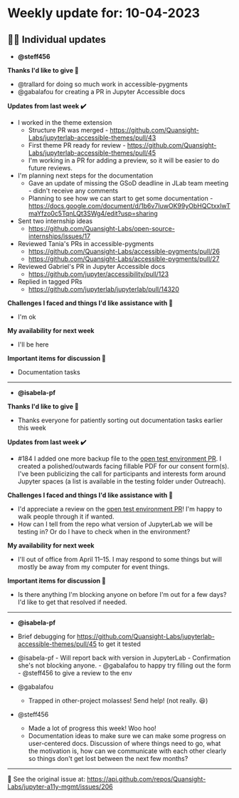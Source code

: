 # Weekly update for: 10-04-2023

## :singer: Individual updates

- **@steff456** 

 **Thanks I'd like to give 🙌**
- @trallard for doing so much work in accessible-pygments
- @gabalafou for creating a PR in Jupyter Accessible docs

**Updates from last week :heavy_check_mark:**
- I worked in the theme extension
    - Structure PR was merged - https://github.com/Quansight-Labs/jupyterlab-accessible-themes/pull/43
    - First theme PR ready for review - https://github.com/Quansight-Labs/jupyterlab-accessible-themes/pull/45 
    - I'm working in a PR for adding a preview, so it will be easier to do future reviews.
- I'm planning next steps for the documentation
    - Gave an update of missing the GSoD deadline in JLab team meeting - didn't receive any comments 
    - Planning to see how we can start to get some documentation - https://docs.google.com/document/d/1b6v7IuwOK99yObHQCtxxlwTmaYfzo0c5TqnLQt3SWg4/edit?usp=sharing
- Sent two internship ideas 
    - https://github.com/Quansight-Labs/open-source-internships/issues/17
- Reviewed Tania's PRs in accessible-pygments 
    - https://github.com/Quansight-Labs/accessible-pygments/pull/26 
    - https://github.com/Quansight-Labs/accessible-pygments/pull/27
- Reviewed Gabriel's PR in Jupyter Accessible docs 
    - https://github.com/jupyter/accessibility/pull/123
- Replied in tagged PRs
    - https://github.com/jupyterlab/jupyterlab/pull/14320 

**Challenges I faced and things I'd like assistance with 🙏**
- I'm ok

**My availability for next week**
- I'll be here

**Important items for discussion 💬**
- Documentation tasks 
---

- **@isabela-pf** 

 **Thanks I'd like to give 🙌** 
- Thanks everyone for patiently sorting out documentation tasks earlier this week

**Updates from last week :heavy_check_mark:**

- #184 I added one more backup file to the [open test environment PR](https://github.com/Quansight-Labs/JupyterLab-user-testing/pull/8). I created a polished/outwards facing fillable PDF for our consent form(s). I've been publicizing the call for participants and interests form around Jupyter spaces (a list is available in the testing folder under Outreach).

**Challenges I faced and things I'd like assistance with 🙏**
- I'd appreciate a review on the [open test environment PR](https://github.com/Quansight-Labs/JupyterLab-user-testing/pull/8)! I'm happy to walk people through it if wanted.
- How can I tell from the repo what version of JupyterLab we will be testing in? Or do I have to check when in the environment?

**My availability for next week**
- I'll out of office from April 11–15. I may respond to some things but will mostly be away from my computer for event things.

**Important items for discussion 💬**
- Is there anything I'm blocking anyone on before I'm out for a few days? I'd like to get that resolved if needed. 
---

- **@isabela-pf** 

 - Brief debugging for https://github.com/Quansight-Labs/jupyterlab-accessible-themes/pull/45 to get it tested 
- @isabela-pf 
      - Will report back with version in JupyterLab
      - Confirmation she's not blocking anyone.
      - @gabalafou to happy try filling out the form
      - @steff456 to give a review to the env
- @gabalafou 
     - Trapped in other-project molasses! Send help! (not really. 😆)
- @steff456 
     - Made a lot of progress this week! Woo hoo!
     - Documentation ideas to make sure we can make some progress on user-centered docs. Discussion of where things need to go, what the motivation is, how can we communicate with each other clearly so things don't get lost between the next few months?  
---


:link: See the original issue at: <https://api.github.com/repos/Quansight-Labs/jupyter-a11y-mgmt/issues/206>

